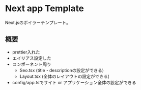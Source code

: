 # Next app Template
Next.jsのボイラーテンプレート。

## 概要
* prettier入れた
* エイリアス設定した
* コンポーネント周り
  * Seo.tsx (title・descriptionの設定ができる)
  * Layout.tsx (全体のレイアウトの設定ができる)
* config/app.tsでサイト or アプリケーション全体の設定ができる
